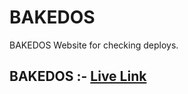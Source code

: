 # BAKEDOS
BAKEDOS Website for checking deploys.

## BAKEDOS :- [Live Link](https://bakedos-test-2-madhavsahi.netlify.app/ "Live Link")
